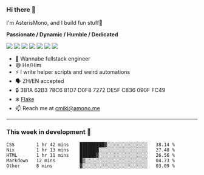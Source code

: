### Hi there 👋

I'm AsterisMono, and I build fun stuff🤣

**Passionate / Dynamic / Humble / Dedicated**

![](https://img.shields.io/badge/TypeScript-007ACC?style=for-the-badge&logo=typescript&logoColor=white)
![](https://img.shields.io/badge/React-20232A?style=for-the-badge&logo=react&logoColor=61DAFB)
![](https://img.shields.io/badge/Node.js-339933?style=for-the-badge&logo=nodedotjs&logoColor=white)
![](https://img.shields.io/badge/Python-FFD43B?style=for-the-badge&logo=python&logoColor=blue)
![](https://img.shields.io/badge/Arch_Linux-1793D1?style=for-the-badge&logo=arch-linux&logoColor=white)
![](https://img.shields.io/badge/NixOS-5277C3?style=for-the-badge&logo=nixos&logoColor=white)
![](https://img.shields.io/badge/matrix-000000?style=for-the-badge&logo=Matrix&logoColor=white)

- 🌱 Wannabe fullstack engineer
- 😄 He/Him
- ⚡ I write helper scripts and weird automations
- 🗣️ ZH/EN accepted
- 🔒 3B1A 62B3 78C6 81D7 D0F8 7272 DE5F C836 090F FC49
- ❄️ [Flake](https://github.com/AsterisMono/flake)
- 📫 Reach me at cmiki@amono.me

------

### This week in development 🚀

<!--START_SECTION:waka-->

```text
CSS        1 hr 42 mins    █████████▓░░░░░░░░░░░░░░░   38.14 %
Nix        1 hr 13 mins    ███████░░░░░░░░░░░░░░░░░░   27.48 %
HTML       1 hr 11 mins    ██████▓░░░░░░░░░░░░░░░░░░   26.56 %
Markdown   12 mins         █▒░░░░░░░░░░░░░░░░░░░░░░░   04.73 %
Other      8 mins          ▓░░░░░░░░░░░░░░░░░░░░░░░░   03.09 %
```

<!--END_SECTION:waka-->
